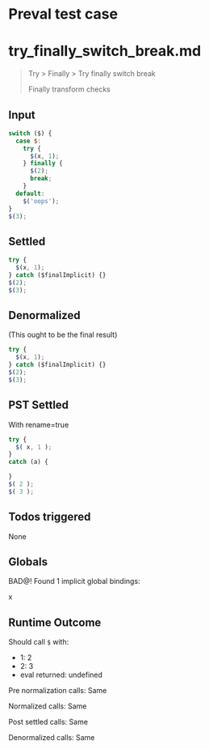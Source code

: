 # Preval test case

# try_finally_switch_break.md

> Try > Finally > Try finally switch break
>
> Finally transform checks

## Input

`````js filename=intro
switch ($) {
  case $:
    try {
      $(x, 1);
    } finally {
      $(2);
      break;
    }
  default:
    $('oops');
}
$(3);
`````


## Settled


`````js filename=intro
try {
  $(x, 1);
} catch ($finalImplicit) {}
$(2);
$(3);
`````


## Denormalized
(This ought to be the final result)

`````js filename=intro
try {
  $(x, 1);
} catch ($finalImplicit) {}
$(2);
$(3);
`````


## PST Settled
With rename=true

`````js filename=intro
try {
  $( x, 1 );
}
catch (a) {

}
$( 2 );
$( 3 );
`````


## Todos triggered


None


## Globals


BAD@! Found 1 implicit global bindings:

x


## Runtime Outcome


Should call `$` with:
 - 1: 2
 - 2: 3
 - eval returned: undefined

Pre normalization calls: Same

Normalized calls: Same

Post settled calls: Same

Denormalized calls: Same
